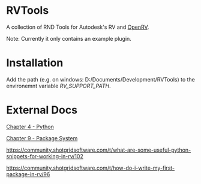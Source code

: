 # RVTools
A collection of RND Tools for Autodesk's RV and [OpenRV](https://github.com/AcademySoftwareFoundation/OpenRV).

Note: Currently it only contains an example plugin.

# Installation
Add the path (e.g. on windows: D:/Documents/Development/RVTools) to the environemnt variable *RV_SUPPORT_PATH*.

# External Docs
[Chapter 4 - Python](https://github.com/AcademySoftwareFoundation/OpenRV/blob/main/doc/rv-manuals/rv-reference-manual/rv-reference-manual-chapter-four.md)

[Chapter 9 - Package System](https://github.com/AcademySoftwareFoundation/OpenRV/blob/main/doc/rv-manuals/rv-reference-manual/rv-reference-manual-chapter-nine.md)

https://community.shotgridsoftware.com/t/what-are-some-useful-python-snippets-for-working-in-rv/102

https://community.shotgridsoftware.com/t/how-do-i-write-my-first-package-in-rv/96